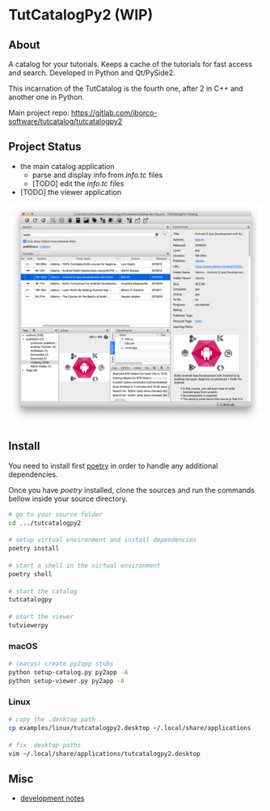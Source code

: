 # TutCatalogPy2 (WIP)

## About

A catalog for your tutorials. Keeps a cache of the tutorials for fast access and search. Developed in Python and Qt/PySide2.

This incarnation of the TutCatalog is the fourth one, after 2 in C++ and another one in Python.

Main project repo: https://gitlab.com/iborco-software/tutcatalog/tutcatalogpy2

## Project Status

* the main catalog application
  * parse and display info from _info.tc_ files
  * [TODO] edit the _info.tc_ files
* [TODO] the viewer application

![main page](docs/main.png)

## Install

You need to install first [poetry](https://python-poetry.org/) in order to handle any additional dependencies.

Once you have _poetry_ installed, clone the sources and run the commands bellow inside your source directory.

```bash
# go to your source folder
cd .../tutcatalogpy2

# setup virtual environment and install dependencies
poetry install

# start a shell in the virtual environment
poetry shell

# start the catalog
tutcatalogpy

# start the viewer
tutviewerpy
```

### macOS

```bash
# (macos) create py2app stubs
python setup-catalog.py py2app -A
python setup-viewer.py py2app -A
```

### Linux

```bash
# copy the .desktop path
cp examples/linux/tutcatalogpy2.desktop ~/.local/share/applications

# fix .desktop paths
vim ~/.local/share/applications/tutcatalogpy2.desktop
```

## Misc

* [development notes](docs/development_notes.md)
